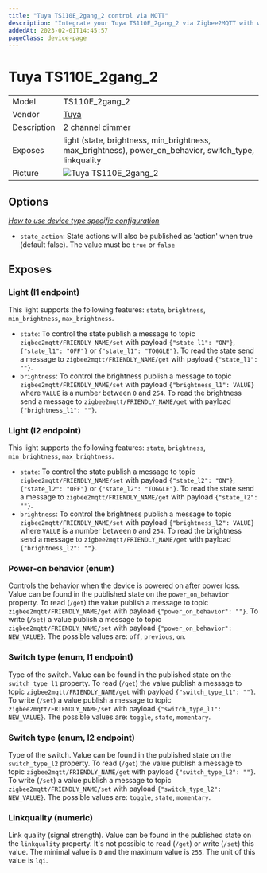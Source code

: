 ```yaml
---
title: "Tuya TS110E_2gang_2 control via MQTT"
description: "Integrate your Tuya TS110E_2gang_2 via Zigbee2MQTT with whatever smart home infrastructure you are using without the vendor's bridge or gateway."
addedAt: 2023-02-01T14:45:57
pageClass: device-page
---
```


<!-- !!!! -->
<!-- ATTENTION: This file is auto-generated through docgen! -->
<!-- You can only edit the "Notes"-Section between the two comment lines "Notes BEGIN" and "Notes END". -->
<!-- Do not use h1 or h2 heading within "## Notes"-Section. -->
<!-- !!!! -->

# Tuya TS110E_2gang_2

|     |     |
|-----|-----|
| Model | TS110E_2gang_2  |
| Vendor  | [Tuya](/supported-devices/#v=Tuya)  |
| Description | 2 channel dimmer |
| Exposes | light (state, brightness, min_brightness, max_brightness), power_on_behavior, switch_type, linkquality |
| Picture | ![Tuya TS110E_2gang_2](https://www.zigbee2mqtt.io/images/devices/TS110E_2gang_2.png) |


<!-- Notes BEGIN: You can edit here. Add "## Notes" headline if not already present. -->


<!-- Notes END: Do not edit below this line -->



## Options
*[How to use device type specific configuration](../guide/configuration/devices-groups.md#specific-device-options)*

* `state_action`: State actions will also be published as 'action' when true (default false). The value must be `true` or `false`


## Exposes

### Light (l1 endpoint)
This light supports the following features: `state`, `brightness`, `min_brightness`, `max_brightness`.
- `state`: To control the state publish a message to topic `zigbee2mqtt/FRIENDLY_NAME/set` with payload `{"state_l1": "ON"}`, `{"state_l1": "OFF"}` or `{"state_l1": "TOGGLE"}`. To read the state send a message to `zigbee2mqtt/FRIENDLY_NAME/get` with payload `{"state_l1": ""}`.
- `brightness`: To control the brightness publish a message to topic `zigbee2mqtt/FRIENDLY_NAME/set` with payload `{"brightness_l1": VALUE}` where `VALUE` is a number between `0` and `254`. To read the brightness send a message to `zigbee2mqtt/FRIENDLY_NAME/get` with payload `{"brightness_l1": ""}`.

### Light (l2 endpoint)
This light supports the following features: `state`, `brightness`, `min_brightness`, `max_brightness`.
- `state`: To control the state publish a message to topic `zigbee2mqtt/FRIENDLY_NAME/set` with payload `{"state_l2": "ON"}`, `{"state_l2": "OFF"}` or `{"state_l2": "TOGGLE"}`. To read the state send a message to `zigbee2mqtt/FRIENDLY_NAME/get` with payload `{"state_l2": ""}`.
- `brightness`: To control the brightness publish a message to topic `zigbee2mqtt/FRIENDLY_NAME/set` with payload `{"brightness_l2": VALUE}` where `VALUE` is a number between `0` and `254`. To read the brightness send a message to `zigbee2mqtt/FRIENDLY_NAME/get` with payload `{"brightness_l2": ""}`.

### Power-on behavior (enum)
Controls the behavior when the device is powered on after power loss.
Value can be found in the published state on the `power_on_behavior` property.
To read (`/get`) the value publish a message to topic `zigbee2mqtt/FRIENDLY_NAME/get` with payload `{"power_on_behavior": ""}`.
To write (`/set`) a value publish a message to topic `zigbee2mqtt/FRIENDLY_NAME/set` with payload `{"power_on_behavior": NEW_VALUE}`.
The possible values are: `off`, `previous`, `on`.

### Switch type (enum, l1 endpoint)
Type of the switch.
Value can be found in the published state on the `switch_type_l1` property.
To read (`/get`) the value publish a message to topic `zigbee2mqtt/FRIENDLY_NAME/get` with payload `{"switch_type_l1": ""}`.
To write (`/set`) a value publish a message to topic `zigbee2mqtt/FRIENDLY_NAME/set` with payload `{"switch_type_l1": NEW_VALUE}`.
The possible values are: `toggle`, `state`, `momentary`.

### Switch type (enum, l2 endpoint)
Type of the switch.
Value can be found in the published state on the `switch_type_l2` property.
To read (`/get`) the value publish a message to topic `zigbee2mqtt/FRIENDLY_NAME/get` with payload `{"switch_type_l2": ""}`.
To write (`/set`) a value publish a message to topic `zigbee2mqtt/FRIENDLY_NAME/set` with payload `{"switch_type_l2": NEW_VALUE}`.
The possible values are: `toggle`, `state`, `momentary`.

### Linkquality (numeric)
Link quality (signal strength).
Value can be found in the published state on the `linkquality` property.
It's not possible to read (`/get`) or write (`/set`) this value.
The minimal value is `0` and the maximum value is `255`.
The unit of this value is `lqi`.

